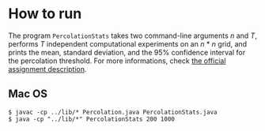 # How to run

The program `PercolationStats` takes two command-line arguments _n_ and _T_,
performs _T_ independent computational experiments on an _n_ * _n_ grid, and
prints the mean, standard deviation, and the 95% confidence interval for the
percolation threshold. For more informations, check [the official assignment
description][1].

## Mac OS

    $ javac -cp ../lib/* Percolation.java PercolationStats.java
    $ java -cp "../lib/*" PercolationStats 200 1000

[1]: http://coursera.cs.princeton.edu/algs4/assignments/percolation.html

